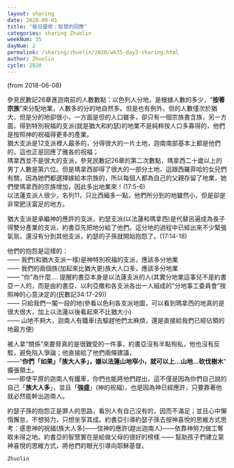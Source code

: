 ```yaml
---
layout: sharing
date: 2020-09-01
title: "每日靈修：智慧的回應"
categories: sharing Zhuolin
weekNum: 35
dayNum: 2
permalink: /sharing/zhuolin/2020/wk35-day2-sharing.html
author: Zhuolin
cycle: 2020
---
```

(from 2018-06-08)

參見民數記26章進迦南前的人數數點：以色列人分地，是根據人數的多少，“**按著宗族**”來分配地業，人數多的分的地自然多。但是也有例外，但的人數僅次於猶大，但是分的地卻很小，一方面是但的人口雖多，卻只有一個宗族書含族，另一方面，得到特別祝福的支派(就是猶大和約瑟)的地業不是純粹按人口多寡得的，他們是按照神的祝福得更多的產業。  
猶大支派是12支派裡人最多的，分得很大的一片土地，迦南南部基本上都是他們的，這也正是回應了雅各的祝福；  
瑪拿西並不是很大的支派，參見民數記26章的第二次數點，瑪拿西二十歲以上的男丁人數是第六位。但是瑪拿西卻得了很大的一部分土地，這跟西羅菲哈的女兒們有關，因為她們都選擇嫁給本宗族的，所以每個人都為自己的父親存留了地業，她們使瑪拿西的宗族增加，因此多出地業來！(17:5-6)  
以法蓮支派人很少，名列11，只比西緬多一點，他們所分到的地雖然小，但是卻是非常肥沃富足的地方。  

猶大支派是承繼神的應許的支派，約瑟支派(以法蓮和瑪拿西)是代替呂遍成為長子得雙分產業的支派，約書亞先把地分給了他們。這分地的過程中已經出來不少緊張氣氛，還沒有分到其他支派，約瑟的子孫就開始抱怨了。(17:14-18)  

他們的抱怨是這樣的：  
—— 我們(和猶大支派一樣)是神特別祝福的支派，應該多分地業  
—— 我們的兩個族(加起來比猶大更)族大人口多，應該多分地業  
—— “你”為什麼.... 提醒約書亞本身是以法蓮支派的人(其實分地業這事兒不是約書亞一人的，而是由約書亞、以利亞撒和各支派各出一人組成的“分地事工委員會”按照神的心意決定的(民數記34:17-29))  
—— 只給我們一䦰一段的地(參看以色利各支派地圖，可以看到瑪拿西的地真的是很大很大，加上以法蓮以後看起來不比猶大小)  
—— 山地不夠大，迦南人有鐵車(去驅趕他們太麻煩，還是直接給我們已經佔領的地最方便)  

被人拿“關係”來要脅真的是很難受的一件事，約書亞沒有半點徇私，他也沒有反駁，避免陷入爭論；他直接給了他們兩條建議，  
——“**你們「如果」「族大人多」，嫌以法蓮山地窄小，就可以上...山地...砍伐樹木**” 擴張領土。  
——即使平原的迦南人有鐵車，你們也能將他們趕出，這不僅是因為你們自己說的自己「**族大人多**」，並且「**強盛**」(神的祝福)，也是因為神已經應許，只要靠著他就必然能幹出迦南人。  

約瑟子孫的抱怨正是罪人的思路，看別人有自己沒有的，因而不滿足；並且心中懶惰懈怠，不想努力，只想坐享其成。約書亞引導約瑟子孫去按神喜悅的思維方式思考：感恩神的祝福(族大人多)——信神的應許(趕出迦南人)——依靠神努力做工奪取未得之地。約書亞的智慧實在是給做父母的很好的榜樣 —— 幫助孩子們建立蒙神喜悅的思維方式，將他們的眼光引導向耶穌基督。  

`Zhuolin`  
